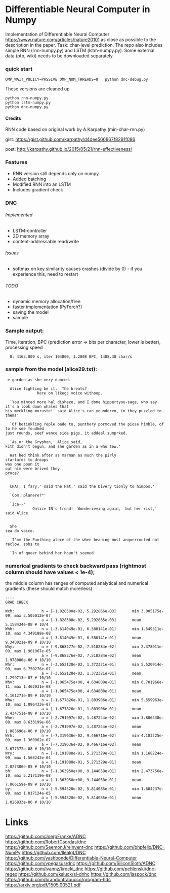 # Differentiable Neural Computer in Numpy
Implementation of Differentiable Neural Computer https://www.nature.com/articles/nature20101 as close as possible to the description in the paper. Task: char-level prediction. The repo also includes simple RNN (rnn-numpy.py) and LSTM (lstm-numpy.py). Some external data (ptb, wiki) needs to be downloaded separately.

### quick start
```
OMP_WAIT_POLICY=PASSIVE OMP_NUM_THREADS=8   python dnc-debug.py
```

These versions are cleaned up.
```
python rnn-numpy.py
python lstm-numpy.py
python dnc-numpy.py
```

#### Credits
RNN code based on original work by A.Karpathy (min-char-rnn.py)

gist:
https://gist.github.com/karpathy/d4dee566867f8291f086

post: 
http://karpathy.github.io/2015/05/21/rnn-effectiveness/

### Features
* RNN version still depends only on numpy
* Added batching
* Modified RNN into an LSTM
* Includes gradient check

### DNC
###### Implemented
* LSTM-controller
* 2D memory array
* content-addressable read/write
###### Issues
* softmax on key similarity causes crashes (divide by 0) - if you experience this, need to restart
###### TODO
* dynamic memory allocation/free
* faster implementation (PyTorch?)
* saving the model
* sample

### Sample output:

Time, iteration, BPC (prediction error -> bits per character, lower is better), processing speed
```
  0: 4163.009 s, iter 104800, 1.2808 BPC, 1488.38 char/s
```

### sample from the model (alice29.txt):
```
 e garden as she very dunced.
                  
  Alice fighting be it.  The breats?
              here on likegs voice withoup.
                                                                               
  `You minced more hal disheze, and I done hippertyou-sage, who say it's a look down whales that
his meckling moruste!' said Alice's can younderen, in they puzzled to them!'
     
  `Of betinkling reple bade to, punthery pormoved the piose himble, of to he see foudhed
just rounds, seef wance side pigs, it addeal sumprked.
                                                                                    
  `As or the Gryphon,' Alice said,
Fith didn't begun, and she garden as in a who tew.'
    
  Hat hed think after as marman as much the pirly
startares to dreaps
was one poon it                                                                           
out him were brived they                                                        
proce?                                                                                    
                                                                                 
                                                                                          
  CHAT, I fary,' said the Hat,' said the Divery tionly to himpos.'               
                                                                                          
  `Com, planere?"'                                                               
                                                                                          
  `Ica--'                                                                        
            Onlice IN's tread!  Wonderieving again, `but her rist,' said Alice.           
                                                                                 
                                                                                          
  She                                                                            
sea do voice.                                                                             
                                                                                 
  `I'mm the Panthing alece of the when beaning must anquerrouted not reclow, sobs to      
                                                                                 
  `In of queer behind her houn't seemed                                                   

```

### numerical gradients to check backward pass (rightmost column should have values < 1e-4);
the middle column has ranges of computed analytical and numerical gradients (these should match more/less)

```
----
GRAD CHECK

Wxh:            n = [-1.828500e-02, 5.292866e-03]       min 3.005175e-09, max 3.505012e-07
                a = [-1.828500e-02, 5.292865e-03]       mean 5.158434e-08 # 10/4
Whh:            n = [-3.614049e-01, 6.580141e-01]       min 1.549311e-10, max 4.349188e-08
                a = [-3.614049e-01, 6.580141e-01]       mean 9.340821e-09 # 10/10
Why:            n = [-9.868277e-02, 7.518284e-02]       min 2.378911e-09, max 1.901067e-05
                a = [-9.868276e-02, 7.518284e-02]       mean 1.978080e-06 # 10/10
Whr:            n = [-3.652128e-02, 1.372321e-01]       min 5.520914e-09, max 6.750276e-07
                a = [-3.652128e-02, 1.372321e-01]       mean 1.299713e-07 # 10/10
Whv:            n = [-1.065475e+00, 4.634808e-01]       min 6.701966e-11, max 1.462031e-08
                a = [-1.065475e+00, 4.634808e-01]       mean 4.161271e-09 # 10/10
Whw:            n = [-1.677826e-01, 1.803906e-01]       min 5.559963e-10, max 1.096433e-07
                a = [-1.677826e-01, 1.803906e-01]       mean 2.434751e-08 # 10/10
Whe:            n = [-2.791997e-02, 1.487244e-02]       min 3.806438e-08, max 8.633199e-06
                a = [-2.791997e-02, 1.487244e-02]       mean 1.085696e-06 # 10/10
Wrh:            n = [-7.319636e-02, 9.466716e-02]       min 4.183225e-09, max 1.369062e-07
                a = [-7.319636e-02, 9.466716e-02]       mean 3.677372e-08 # 10/10
Wry:            n = [-1.191088e-01, 5.271329e-01]       min 1.168224e-09, max 1.568242e-04
                a = [-1.191088e-01, 5.271329e-01]       mean 2.827306e-05 # 10/10
bh:             n = [-1.363950e+00, 9.144058e-01]       min 2.473756e-10, max 5.217119e-08
                a = [-1.363950e+00, 9.144058e-01]       mean 7.066159e-09 # 10/10
by:             n = [-5.594528e-02, 5.814085e-01]       min 1.604237e-09, max 1.017124e-05
                a = [-5.594528e-02, 5.814085e-01]       mean 1.026833e-06 # 10/10
```

# Links
https://github.com/JoergFranke/ADNC
https://github.com/RobertCsordas/dnc
https://github.com/SeemonJ/reinvent-dnc
https://github.com/bhpfelix/DNC-NumPy
https://github.com/llealgt/DNC
https://github.com/yashbonde/Differentiable-Neural-Computer
https://github.com/vpegasus/dnc
https://github.com/SiliconSloth/ADNC
https://github.com/ivannz/krocki_dnc
https://github.com/pchlenski/dnc-regex
https://github.com/ksluck/sl-dnhc
https://github.com/jaspock/dnc
https://github.com/brandontrabucco/program-hdc
https://arxiv.org/pdf/1505.00521.pdf

